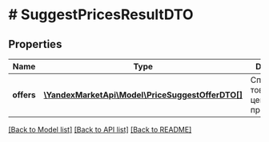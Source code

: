 # # SuggestPricesResultDTO

## Properties

Name | Type | Description | Notes
------------ | ------------- | ------------- | -------------
**offers** | [**\YandexMarketApi\Model\PriceSuggestOfferDTO[]**](PriceSuggestOfferDTO.md) | Список товаров с ценами для продвижения. |

[[Back to Model list]](../../README.md#models) [[Back to API list]](../../README.md#endpoints) [[Back to README]](../../README.md)
